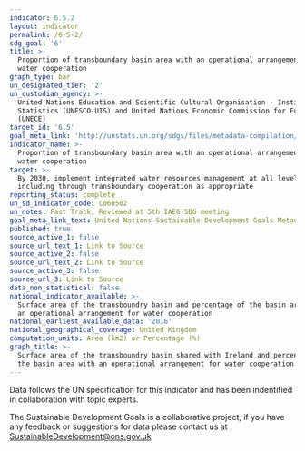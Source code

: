```yaml
---
indicator: 6.5.2
layout: indicator
permalink: /6-5-2/
sdg_goal: '6'
title: >-
  Proportion of transboundary basin area with an operational arrangement for
  water cooperation
graph_type: bar
un_designated_tier: '2'
un_custodian_agency: >-
  United Nations Education and Scientific Cultural Organisation - Institute for
  Statistics (UNESCO-UIS) and United Nations Economic Commission for Europe
  (UNECE)
target_id: '6.5'
goal_meta_link: 'http://unstats.un.org/sdgs/files/metadata-compilation/Metadata-Goal-6.pdf'
indicator_name: >-
  Proportion of transboundary basin area with an operational arrangement for
  water cooperation
target: >-
  By 2030, implement integrated water resources management at all levels,
  including through transboundary cooperation as appropriate
reporting_status: complete
un_sd_indicator_code: C060502
un_notes: Fast Track; Reviewed at 5th IAEG-SDG meeting
goal_meta_link_text: United Nations Sustainable Development Goals Metadata (PDF 429 KB)
published: true
source_active_1: false
source_url_text_1: Link to Source
source_active_2: false
source_url_text_2: Link to Source
source_active_3: false
source_url_3: Link to Source
data_non_statistical: false
national_indicator_available: >-
  Surface area of the transboundry basin and percentage of the basin area with
  an operational arrangement for water cooperation
national_earliest_available_data: '2016'
national_geographical_coverage: United Kingdom
computation_units: Area (km2) or Percentage (%)
graph_title: >-
  Surface area of the transboundry basin shared with Ireland and percentage of
  the basin area with an operational arrangement for water cooperation
---
```


Data follows the UN specification for this indicator and has been indentified in collaboration with topic experts.

The Sustainable Development Goals is a collaborative project, if you have any feedback or suggestions for data please contact us at <SustainableDevelopment@ons.gov.uk>
